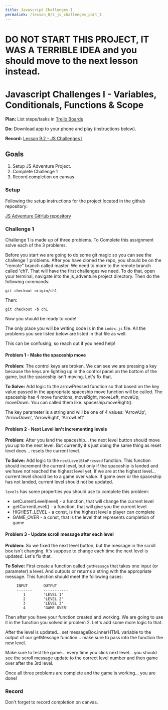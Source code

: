 ```yaml
---
title: Javascript Challenges I
permalink: /lesson_8/2_js_challenges_part_1
---
```



# DO NOT START THIS PROJECT, IT WAS A TERRIBLE IDEA and you should move to the next lesson instead.

# Javascript Challenges I - Variables, Conditionals, Functions & Scope

**Plan:** List steps/tasks in [Trello Boards](https://trello.com/cg_webdev_ss_2018)

**Do:** Download app to your phone and play (instructions below).

**Record:** [Lesson 9.2 - JS Challenges I]()


## Goals
1. Setup JS Adventure Project.
2. Complete Challenge 1
3. Record completion on canvas


### Setup

Following the setup instructions for the project located in the github repository:

[JS Adventure GitHub repository](https://github.com/ktmathews89/js_adventure)


### Challenge 1

Challenge 1 is made up of three problems. To Complete this assignment solve each of the 3 problems.

Before you start we are going to do some git magic so you can see the challenge 1 problems. After you have cloned the repo, you should be on the "remote" branch called master. We need to more to the remote branch called 'ch1'. That will have the first challenges we need. To do that, open your terminal, navigate into the js_adventure project directory. Then do the following commands:

```
git checkout origin/ch1
```

Then:

```
git checkout -b ch1
```

Now you should be ready to code!

The only place you will be writing code is in the `index.js` file. All the problems you see listed below are listed in that file as well.

This can be confusing, so reach out if you need help!


#### Problem 1 - Make the spaceship move

**Problem:** The control keys are broken. We can see we are pressing a key because the keys are lighting up in the control panel on the bottom of the game, but the spaceship isn't moving. Let's fix that.

**To Solve:** Add logic to the arrowPressed function so that based on the key value passed in the appropriate spaceship move function will be called. The spaceship has 4 move functions, moveRight, moveLeft, moveUp, moveDown. You can called them like: spaceship.moveRight().

The key parameter is a string and will be one of 4 values:
'ArrowUp', 'ArrowDown', 'ArrowRight', 'ArrowLeft'


#### Problem 2 - Next Level isn't incrementing levels

**Problem:** After you land the spaceship... the next level button should move you up to the next level. But currently it's just doing the same thing as reset level does... resets the current level.

**To Solve:** Add logic to the `nextLevelBtnPressed` function. This function should increment the current level, but only if the spaceship is landed and we have not reached the highest level yet. If we are at the highest level... current level should be to a game over value. If game over or the spaceship has not landed, current level should not be updated.

`levels` has some properties you should use to complete this problem:

* setCurrentLevel(level) - a function, that will change the current level
* getCurrentLevel() - a function, that will give you the current level
* HIGHEST_LEVEL - a const, is the highest level a player can complete
* GAME_OVER - a const, that is the level that represents completion of game


#### Problem 3 - Update scroll message after each level

**Problem:** So we fixed the next level button, but the message in the scroll box isn't changing. It's suppose to change each time the next level is updated. Let's fix that.

**To Solve:** First create a function called `getMessage` that takes one input (or parameter) a level. And outputs or returns a string with the appropriate message. This function should meet the following cases:

```
     INPUT       OUTPUT  
     -------     -----------  
        1        'LEVEL 1'  
        2        'LEVEL 2'  
        3        'LEVEL 3'  
        4        'GAME OVER'  
```

Then after you have your function created and working. We are going to use it in the function you solved in problem 2. Let's add some more logic to that.

After the level is updated... set messageBox.innerHTML variable to the output of our getMessage function... make sure to pass into the function the new level.

Make sure to test the game... every time you click next level... you should see the scroll message update to the correct level number and then game over after the 3rd level.


Once all three problems are complete and the game is working... you are done!

### Record

Don't forget to record completion on canvas.
